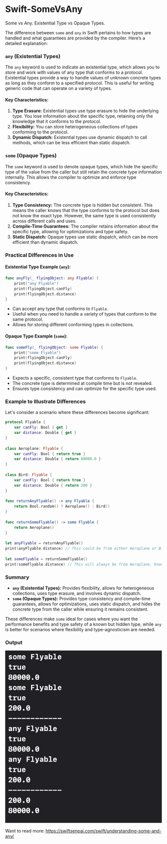 # Swift-SomeVsAny
Some vs Any. Existential Type vs Opaque Types. 

The difference between `some` and `any` in Swift pertains to how types are handled and what guarantees are provided by the compiler. Here’s a detailed explanation:

### `any` (Existential Types)
The `any` keyword is used to indicate an existential type, which allows you to store and work with values of any type that conforms to a protocol. Existential types provide a way to handle values of unknown concrete types as long as they conform to a specified protocol. This is useful for writing generic code that can operate on a variety of types.

#### Key Characteristics:
1. **Type Erasure:** Existential types use type erasure to hide the underlying type. You lose information about the specific type, retaining only the knowledge that it conforms to the protocol.
2. **Flexibility:** You can store heterogeneous collections of types conforming to the protocol.
3. **Dynamic Dispatch:** Existential types use dynamic dispatch to call methods, which can be less efficient than static dispatch.

### `some` (Opaque Types)
The `some` keyword is used to denote opaque types, which hide the specific type of the value from the caller but still retain the concrete type information internally. This allows the compiler to optimize and enforce type consistency.

#### Key Characteristics:
1. **Type Consistency:** The concrete type is hidden but consistent. This means the caller knows that the type conforms to the protocol but does not know the exact type. However, the same type is used consistently across different calls and uses.
2. **Compile-Time Guarantees:** The compiler retains information about the specific type, allowing for optimizations and type safety.
3. **Static Dispatch:** Opaque types use static dispatch, which can be more efficient than dynamic dispatch.

### Practical Differences in Use

#### Existential Type Example (`any`):
```swift
func anyFly(_ flyingObject: any Flyable) {
    print("any Flyable")
    print(flyingObject.canFly)
    print(flyingObject.distance)
}
```
- Can accept any type that conforms to `Flyable`.
- Useful when you need to handle a variety of types that conform to the same protocol.
- Allows for storing different conforming types in collections.

#### Opaque Type Example (`some`):
```swift
func someFly(_ flyingObject: some Flyable) {
    print("some Flyable")
    print(flyingObject.canFly)
    print(flyingObject.distance)
}
```
- Expects a specific, consistent type that conforms to `Flyable`.
- The concrete type is determined at compile time but is not revealed.
- Ensures type consistency and can optimize for the specific type used.

### Example to Illustrate Differences

Let's consider a scenario where these differences become significant:

```swift
protocol Flyable {
    var canFly: Bool { get }
    var distance: Double { get }
}

class Aeroplane: Flyable {
    var canFly: Bool { return true }
    var distance: Double { return 80000.0 }
}

class Bird: Flyable {
    var canFly: Bool { return true }
    var distance: Double { return 200 }
}

func returnAnyFlyable() -> any Flyable {
    return Bool.random() ? Aeroplane() : Bird()
}

func returnSomeFlyable() -> some Flyable {
    return Aeroplane()
}

let anyFlyable = returnAnyFlyable()
print(anyFlyable.distance) // This could be from either Aeroplane or Bird, decided at runtime.

let someFlyable = returnSomeFlyable()
print(someFlyable.distance) // This will always be from Aeroplane, known at compile-time.
```

### Summary

- **`any` (Existential Types):** Provides flexibility, allows for heterogeneous collections, uses type erasure, and involves dynamic dispatch.
- **`some` (Opaque Types):** Provides type consistency and compile-time guarantees, allows for optimizations, uses static dispatch, and hides the concrete type from the caller while ensuring it remains consistent.

These differences make `some` ideal for cases where you want the performance benefits and type safety of a known but hidden type, while `any` is better for scenarios where flexibility and type-agnosticism are needed.

### Output 
![image info](./SomevsAnyOutput.png)

Want to read more: 
https://swiftsenpai.com/swift/understanding-some-and-any/
